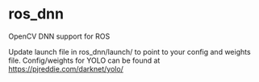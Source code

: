 # ros_dnn
OpenCV DNN support for ROS

Update launch file in ros_dnn/launch/ to point to your config and weights file.
Config/weights for YOLO can be found at https://pjreddie.com/darknet/yolo/
